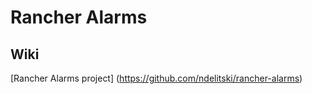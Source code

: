 # Rancher Alarms

## Wiki
[Rancher Alarms project] (https://github.com/ndelitski/rancher-alarms)

 
